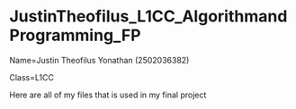 # JustinTheofilus_L1CC_AlgorithmandProgramming_FP

Name=Justin Theofilus Yonathan (2502036382)

Class=L1CC

Here are all of my files that is used in my final project
